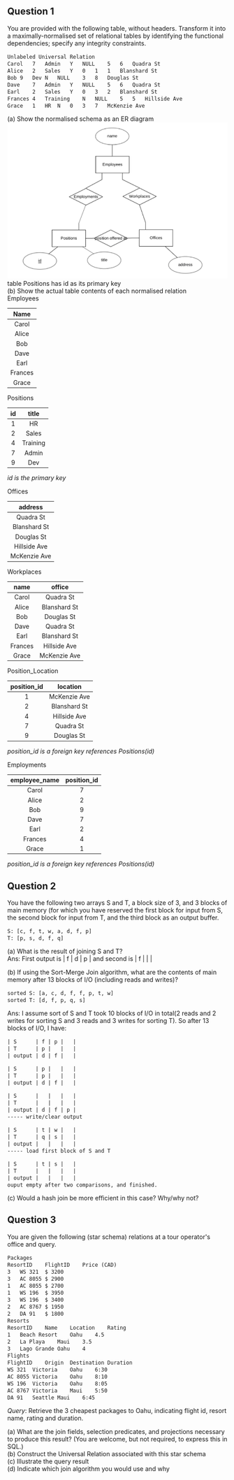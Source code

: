 ## Question 1
You are provided with the following table, without headers. Transform it into a maximally-normalised set of relational tables by identifying the functional dependencies; specify any integrity constraints.
```
Unlabeled Universal Relation
Carol	7	Admin	Y	NULL	5	6	Quadra St
Alice	2	Sales	Y	0	1	1	Blanshard St
Bob	9	Dev	N	NULL	3	8	Douglas St
Dave	7	Admin	Y	NULL	5	6	Quadra St
Earl	2	Sales	Y	0	3	2	Blanshard St
Frances	4	Training	N	NULL	5	5	Hillside Ave
Grace	1	HR	N	0	3	7	McKenzie Ave
```
(a) Show the normalised schema as an ER diagram<br>
![quiz 2 question 1 er diagram](https://github.com/SiRumCz/CSC_501_Quizzes/blob/master/img/quiz2_q1_er.png)<br>
table Positions has id as its primary key<br>
(b) Show the actual table contents of each normalised relation<br>
Employees

| **Name**    |
| :---------: |
| Carol       |
| Alice       |
| Bob         |
| Dave        |
| Earl        |
| Frances     |
| Grace       |

Positions

| **id**      | **title**   |
| :---------: | :---------: |
| 1           | HR          |
| 2           | Sales       |
| 4           | Training    |
| 7           | Admin       |
| 9           | Dev         |

*id is the primary key*

Offices

| **address**   |
| :-----------: |
| Quadra St     |
| Blanshard St  |
| Douglas St    |
| Hillside Ave  |
| McKenzie Ave  |

Workplaces

| **name** | **office**   |
| :------: | :----------: |
| Carol    | Quadra St    |
| Alice    | Blanshard St |
| Bob      | Douglas St   |
| Dave     | Quadra St    |
| Earl     | Blanshard St |
| Frances  | Hillside Ave |
| Grace    | McKenzie Ave |

Position_Location

| **position_id** | **location** |
| :-------------: | :----------: |
| 1               | McKenzie Ave |
| 2               | Blanshard St |
| 4               | Hillside Ave |
| 7               | Quadra St    |
| 9               | Douglas St   |

*position_id is a foreign key references Positions(id)*

Employments

| **employee_name** | **position_id** |
| :---------------: | :-------------: |
| Carol             | 7               |
| Alice             | 2               |
| Bob               | 9               |
| Dave              | 7               |
| Earl              | 2               |
| Frances           | 4               |
| Grace             | 1               |

*position_id is a foreign key references Positions(id)*

## Question 2
You have the following two arrays S and T, a block size of 3, and 3 blocks of main memory (for which you have reserved the first block for input from S, the second block for input from T, and the third block as an output buffer.
```
S: [c, f, t, w, a, d, f, p]
T: [p, s, d, f, q]
```
(a) What is the result of joining S and T?<br>
Ans: First output is | f | d | p | and second is | f |  |  |

(b) If using the Sort-Merge Join algorithm, what are the contents of main memory after 13 blocks of I/O (including reads and writes)?<br>
```
sorted S: [a, c, d, f, f, p, t, w]
sorted T: [d, f, p, q, s]
```
Ans: I assume sort of S and T took 10 blocks of I/O in total(2 reads and 2 writes for sorting S and 3 reads and 3 writes for sorting T). So after 13 blocks of I/O, I have:

```
| S      | f | p |   |
| T      | p |   |   |
| output | d | f |   |
```

```
| S      | p |   |   |
| T      | p |   |   |
| output | d | f |   |
```

```
| S      |   |   |   |
| T      |   |   |   |
| output | d | f | p |
----- write/clear output
```

```
| S      | t | w |   |
| T      | q | s |   |
| output |   |   |   |
----- load first block of S and T
```

```
| S      | t | s |   |
| T      |   |   |   |
| output |   |   |   |
ouput empty after two comparisons, and finished.
```

(c) Would a hash join be more efficient in this case? Why/why not?<br>


## Question 3
You are given the following (star schema) relations at a tour operator's office and query.
```
Packages
ResortID	FlightID	Price (CAD)
3	WS 321	$ 3200
3	AC 8055	$ 2900
1	AC 8055	$ 2700
1	WS 196	$ 3950
3	WS 196	$ 3400
2	AC 8767	$ 1950
2	DA 91	$ 1800
Resorts
ResortID	Name	Location	Rating
1	Beach Resort	Oahu	4.5
2	La Playa	Maui	3.5
3	Lago Grande	Oahu	4
Flights
FlightID	Origin	Destination	Duration
WS 321	Victoria	Oahu	6:30
AC 8055	Victoria	Oahu	8:10
WS 196	Victoria	Oahu	8:05
AC 8767	Victoria	Maui	5:50
DA 91	Seattle	Maui	6:45
```
*Query*: Retrieve the 3 cheapest packages to Oahu, indicating flight id, resort name, rating and duration.

(a) What are the join fields, selection predicates, and projections necessary to produce this result? (You are welcome, but not required, to express this in SQL.)<br>
(b) Construct the Universal Relation associated with this star schema<br>
(c) Illustrate the query result<br>
(d) Indicate which join algorithm you would use and why<br>
